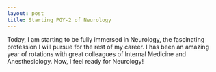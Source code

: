 ```yaml
---
layout: post
title: Starting PGY-2 of Neurology
---
```

Today, I am starting to be fully immersed in Neurology, the fascinating profession I will pursue for the rest of my career. I has been an amazing year of rotations with great colleagues of Internal Medicine and Anesthesiology. Now, I feel ready for Neurology!